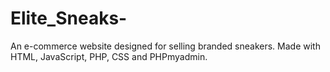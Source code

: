 # Elite_Sneaks-
An e-commerce website designed for selling branded sneakers. Made with HTML, JavaScript, PHP, CSS and PHPmyadmin. 
